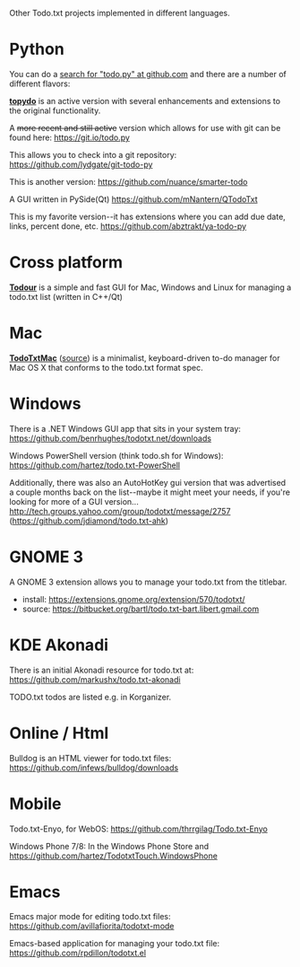 Other Todo.txt projects implemented in different languages.

# Python

You can do a [search for "todo.py" at github.com](https://github.com/search?q=todo.py) and there are a number of different flavors:

[**topydo**](https://github.com/bram85/topydo) is an active version with several enhancements and extensions to the original functionality.
 
A ~~more recent and still active~~ version which allows for use with git can be found here: https://git.io/todo.py

This allows you to check into a git repository:
https://github.com/lydgate/git-todo-py

This is another version:
https://github.com/nuance/smarter-todo

A GUI written in PySide(Qt)
https://github.com/mNantern/QTodoTxt

This is my favorite version--it has extensions where you can add due date, links, percent done, etc. 
https://github.com/abztrakt/ya-todo-py

# Cross platform

[**Todour**](http://nerdur.com/todour-pl/) is a simple and fast GUI for Mac, Windows and Linux for managing a todo.txt list (written in C++/Qt)

# Mac

[**TodoTxtMac**](https://mjdescy.github.io/TodoTxtMac/) ([source](https://github.com/mjdescy/TodoTxtMac)) is a minimalist, keyboard-driven to-do manager for Mac OS X that conforms to the todo.txt format spec. 

# Windows

There is a .NET Windows GUI app that sits in your system tray: https://github.com/benrhughes/todotxt.net/downloads

Windows PowerShell version (think todo.sh for Windows): https://github.com/hartez/todo.txt-PowerShell

Additionally, there was also an AutoHotKey gui version that was advertised a couple months back on the list--maybe it might meet your needs, if you're looking for more of a GUI version...
http://tech.groups.yahoo.com/group/todotxt/message/2757
(https://github.com/jdiamond/todo.txt-ahk)

# GNOME 3

A GNOME 3 extension allows you to manage your todo.txt from the titlebar.
- install: https://extensions.gnome.org/extension/570/todotxt/
- source: https://bitbucket.org/bartl/todo.txt-bart.libert.gmail.com

# KDE Akonadi

There is an initial Akonadi resource for todo.txt at:
https://github.com/markushx/todo.txt-akonadi

TODO.txt todos are listed e.g. in Korganizer.

# Online / Html

Bulldog is an HTML viewer for todo.txt files: https://github.com/infews/bulldog/downloads

# Mobile

Todo.txt-Enyo, for WebOS: https://github.com/thrrgilag/Todo.txt-Enyo

Windows Phone 7/8: In the Windows Phone Store and https://github.com/hartez/TodotxtTouch.WindowsPhone

# Emacs

Emacs major mode for editing todo.txt files: https://github.com/avillafiorita/todotxt-mode

Emacs-based application for managing your todo.txt file: https://github.com/rpdillon/todotxt.el
